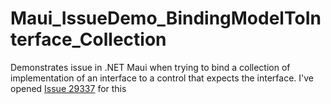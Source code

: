 # Maui_IssueDemo_BindingModelToInterface_Collection
Demonstrates issue in .NET Maui when trying to bind a collection of implementation of an interface to a control that expects the interface. 
I've opened [Issue 29337](https://github.com/dotnet/maui/issues/29337) for this
